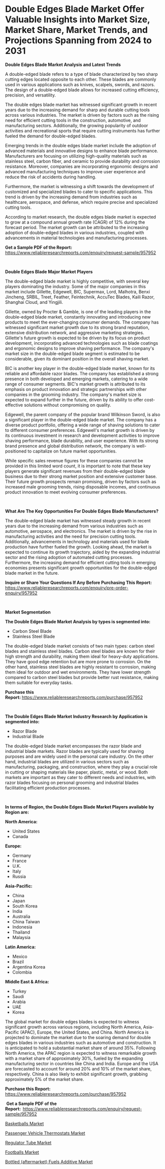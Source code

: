 <p><h1>Double Edges Blade Market Offer Valuable Insights into Market Size, Market Share, Market Trends, and Projections Spanning from 2024 to 2031</h1></p><p><strong>Double Edges Blade Market Analysis and Latest Trends</strong></p>
<p><p>A double-edged blade refers to a type of blade characterized by two sharp cutting edges located opposite to each other. These blades are commonly used in various applications such as knives, scalpels, swords, and razors. The design of a double-edged blade allows for increased cutting efficiency, precision, and versatility.</p><p>The double edges blade market has witnessed significant growth in recent years due to the increasing demand for sharp and durable cutting tools across various industries. The market is driven by factors such as the rising need for efficient cutting tools in the construction, automotive, and manufacturing sectors. Additionally, the growing popularity of outdoor activities and recreational sports that require cutting instruments has further fueled the demand for double-edged blades.</p><p>Emerging trends in the double edges blade market include the adoption of advanced materials and innovative designs to enhance blade performance. Manufacturers are focusing on utilizing high-quality materials such as stainless steel, carbon fiber, and ceramic to provide durability and corrosion resistance. Moreover, companies are incorporating ergonomic designs and advanced manufacturing techniques to improve user experience and reduce the risk of accidents during handling.</p><p>Furthermore, the market is witnessing a shift towards the development of customized and specialized blades to cater to specific applications. This trend is driven by the increasing demand from industries such as healthcare, aerospace, and defense, which require precise and specialized cutting tools.</p><p>According to market research, the double edges blade market is expected to grow at a compound annual growth rate (CAGR) of 12% during the forecast period. The market growth can be attributed to the increasing adoption of double-edged blades in various industries, coupled with advancements in material technologies and manufacturing processes.</p></p>
<p><strong>Get a Sample PDF of the Report:&nbsp;</strong> <a href="https://www.reliableresearchreports.com/enquiry/request-sample/957952">https://www.reliableresearchreports.com/enquiry/request-sample/957952</a></p>
<p>&nbsp;</p>
<p><strong>Double Edges Blade Major Market Players</strong></p>
<p><p>The double-edged blade market is highly competitive, with several key players dominating the industry. Some of the major companies in this market include Gillette, Edgewell, BIC, Supermax, Lord, Malhotra, Benxi Jincheng, SRBIL, Treet, Feather, Feintechnik, AccuTec Blades, Kaili Razor, Shanghai Cloud, and Yingjili.</p><p>Gillette, owned by Procter & Gamble, is one of the leading players in the double-edged blade market, constantly innovating and introducing new products to meet the ever-changing consumer demands. The company has witnessed significant market growth due to its strong brand reputation, extensive distribution network, and aggressive marketing strategies. Gillette's future growth is expected to be driven by its focus on product development, incorporating advanced technologies such as blade coatings and ergonomic designs to improve shaving performance. The company's market size in the double-edged blade segment is estimated to be considerable, given its dominant position in the overall shaving market.</p><p>BIC is another key player in the double-edged blade market, known for its reliable and affordable razor blades. The company has established a strong presence in both developed and emerging markets, catering to a wide range of consumer segments. BIC's market growth is attributed to its emphasis on product innovation and strategic partnerships with other companies in the grooming industry. The company's market size is expected to expand further in the future, driven by its ability to offer cost-effective solutions without compromising on quality.</p><p>Edgewell, the parent company of the popular brand Wilkinson Sword, is also a significant player in the double-edged blade market. The company has a diverse product portfolio, offering a wide range of shaving solutions to cater to different consumer preferences. Edgewell's market growth is driven by its continuous investment in research and development activities to improve shaving performance, blade durability, and user experience. With its strong brand presence and global distribution network, the company is well-positioned to capitalize on future market opportunities.</p><p>While specific sales revenue figures for these companies cannot be provided in this limited word count, it is important to note that these key players generate significant revenues from their double-edged blade business due to their strong market position and extensive customer base. Their future growth prospects remain promising, driven by factors such as increased male grooming trends, rising disposable incomes, and continuous product innovation to meet evolving consumer preferences.</p></p>
<p>&nbsp;</p>
<p><strong>What Are The Key Opportunities For Double Edges Blade Manufacturers?</strong></p>
<p><p>The double-edged blade market has witnessed steady growth in recent years due to the increasing demand from various industries such as automotive, aerospace, and electronics. The market is driven by the rise in manufacturing activities and the need for precision cutting tools. Additionally, advancements in technology and materials used for blade production have further fueled the growth. Looking ahead, the market is expected to continue its growth trajectory, aided by the expanding industrial sector and the rising adoption of automated cutting processes. Furthermore, the increasing demand for efficient cutting tools in emerging economies presents significant growth opportunities for the double-edged blade market in the future.</p></p>
<p><strong>Inquire or Share Your Questions If Any Before Purchasing This Report:</strong> <a href="https://www.reliableresearchreports.com/enquiry/pre-order-enquiry/957952">https://www.reliableresearchreports.com/enquiry/pre-order-enquiry/957952</a></p>
<p>&nbsp;</p>
<p><strong>Market Segmentation</strong></p>
<p><strong>The Double Edges Blade Market Analysis by types is segmented into:</strong></p>
<p><ul><li>Carbon Steel Blade</li><li>Stainless Steel Blade</li></ul></p>
<p><p>The double-edged blade market consists of two main types: carbon steel blades and stainless steel blades. Carbon steel blades are known for their high strength and durability, making them ideal for heavy-duty applications. They have good edge retention but are more prone to corrosion. On the other hand, stainless steel blades are highly resistant to corrosion, making them ideal for outdoor and wet environments. They have lower strength compared to carbon steel blades but provide better rust resistance, making them suitable for everyday tasks.</p></p>
<p><strong>Purchase this Report:&nbsp;</strong><a href="https://www.reliableresearchreports.com/purchase/957952">https://www.reliableresearchreports.com/purchase/957952</a></p>
<p>&nbsp;</p>
<p><strong>The Double Edges Blade Market Industry Research by Application is segmented into:</strong></p>
<p><ul><li>Razor Blade</li><li>Industrial Blade</li></ul></p>
<p><p>The double-edged blade market encompasses the razor blade and industrial blade markets. Razor blades are typically used for shaving purposes and are widely used in the personal care industry. On the other hand, industrial blades are utilized in various sectors such as manufacturing, packaging, and construction, where they play a crucial role in cutting or shaping materials like paper, plastic, metal, or wood. Both markets are important as they cater to different needs and industries, with razor blades focusing on personal grooming and industrial blades facilitating efficient production processes.</p></p>
<p>&nbsp;</p>
<p><strong>In terms of Region, the Double Edges Blade Market Players available by Region are:</strong></p>
<p>
    <p> <strong> North America: </strong>
        <ul>
            <li>United States</li>
            <li>Canada</li>
        </ul>
        </p> 
    <p> <strong> Europe: </strong>
        <ul>
            <li>Germany</li>
            <li>France</li>
            <li>U.K.</li>
            <li>Italy</li>
            <li>Russia</li>
        </ul>
        </p> 
    <p> <strong> Asia-Pacific: </strong>
        <ul>
            <li>China</li>
            <li>Japan</li>
            <li>South Korea</li>
            <li>India</li>
            <li>Australia</li>
            <li>China Taiwan</li>
            <li>Indonesia</li>
            <li>Thailand</li>
            <li>Malaysia</li>
        </ul>
        </p> 
    <p> <strong> Latin America: </strong>
        <ul>
            <li>Mexico</li>
            <li>Brazil</li>
            <li>Argentina Korea</li>
            <li>Colombia</li>
        </ul>
        </p> 
    <p> <strong> Middle East & Africa: </strong>
        <ul>
            <li>Turkey</li>
            <li>Saudi</li>
            <li>Arabia</li>
            <li>UAE</li>
            <li>Korea</li>
        </ul>
    </p>
    </p>
<p><p>The global market for double edges blades is expected to witness significant growth across various regions, including North America, Asia-Pacific (APAC), Europe, the United States, and China. North America is projected to dominate the market due to the soaring demand for double edges blades in various industries such as automotive and construction. It is anticipated to hold a substantial market share of around 35%. Following North America, the APAC region is expected to witness remarkable growth with a market share of approximately 30%, fueled by the expanding manufacturing sector in countries like China and India. Europe and the USA are forecasted to account for around 20% and 10% of the market share, respectively. China is also likely to exhibit significant growth, grabbing approximately 5% of the market share.</p></p>
<p><strong>Purchase this Report: </strong><a href="https://www.reliableresearchreports.com/purchase/957952">https://www.reliableresearchreports.com/purchase/957952</a></p>
<p>&nbsp;<strong>Get a Sample PDF of the Report:&nbsp;&nbsp;</strong><a href="https://www.reliableresearchreports.com/enquiry/request-sample/957952">https://www.reliableresearchreports.com/enquiry/request-sample/957952</a></p>
<p><strong></strong></p>
<p><p><a href="https://medium.com/@joanacasper19/basketballs-market-analysis-and-sze-forecasted-for-period-from-2024-to-2031-d0463b93251f">Basketballs Market</a></p><p><a href="https://github.com/fiixsa/Market-Research-Report-List-1/blob/main/passenger-vehicle-thermostats-market.md">Passenger Vehicle Thermostats Market</a></p><p><a href="https://medium.com/@josephweaver29/regulator-tube-market-size-and-market-trends-complete-industry-overview-2024-to-2031-d0473365114b">Regulator Tube Market</a></p><p><a href="https://medium.com/@joanacasper19/footballs-market-report-reveals-the-latest-trends-and-growth-opportunities-of-this-market-f3a97c3aa475">Footballs Market</a></p><p><a href="https://github.com/lubmix/Market-Research-Report-List-1/blob/main/bottled-aftermarket-fuels-additive-market.md">Bottled (aftermarket) Fuels Additive Market</a></p></p>